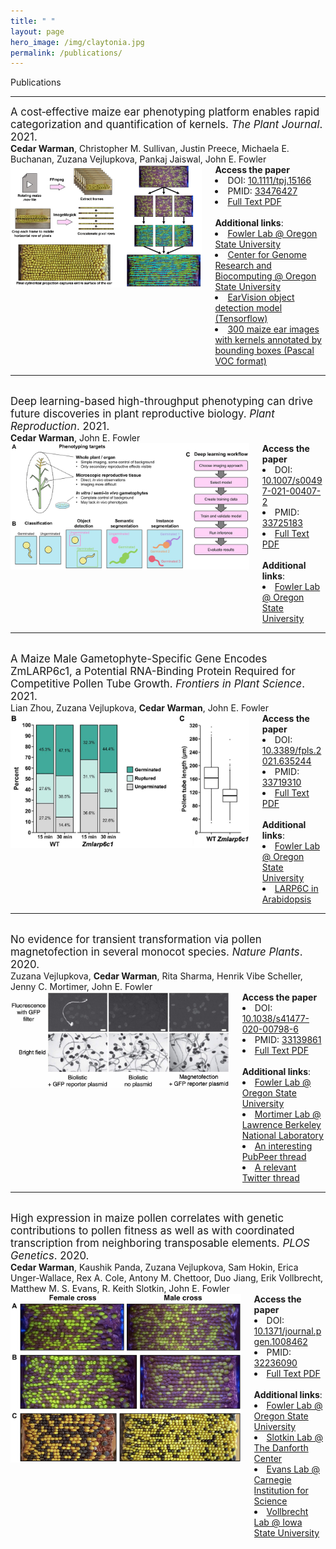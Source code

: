 ```yaml
---
title: " "
layout: page
hero_image: /img/claytonia.jpg
permalink: /publications/
---
```


<div class="container is-max-desktop">
	<p class="title is-2">Publications</p>
</div>
<div class="container is-max-desktop">
    <hr>
    <div class="container is-max-desktop pb-3" style="font-size: 120% !important;">
        A cost‐effective maize ear phenotyping platform enables rapid categorization and quantification of kernels.<i> The Plant Journal</i>. 2021.
    </div>
    <div class="container is-max-desktop pb-4">
        <strong>Cedar Warman</strong>, Christopher M. Sullivan, Justin Preece, Michaela E. Buchanan, Zuzana Vejlupkova, Pankaj Jaiswal, John E. Fowler
    </div>
    <div class="columns is-centered">
        <div class="column is-7">
            <img src="/img/warman_2021_plant_journal.jpg" alt="Maize ear scanner">
        </div>
        <div class="column is-5">
            <strong>Access the paper</strong>
            <li>DOI: <a href="https://doi.org/10.1111/tpj.15166" alt = "DOI link: 10.1111/tpj.15166"> 10.1111/tpj.15166</a></li>
            <li>PMID: <a href="https://pubmed.ncbi.nlm.nih.gov/33476427/" alt = "pubmed link: 33476427"> 33476427</a></li>
            <li><a href="https://cedarwarman.github.io/pdf/warman_2021_plant_journal.pdf" alt = "PDF"> Full Text PDF</a></li>
            <br>
            <strong>Additional links</strong>:
            <li><a href="https://bpp.oregonstate.edu/users/john-fowler-jr" alt="Fowler Lab">Fowler Lab @ Oregon State University</a></li>
            <li><a href="https://cgrb.oregonstate.edu/" alt="CGRB">Center for Genome Research and Biocomputing @ Oregon State University</a></li>
            <li><a href="https://github.com/fowler-lab-osu/EarVision" alt="EarVision">EarVision object detection model (Tensorflow)</a></li>
            <li><a href="https://datacommons.cyverse.org/browse/iplant/home/shared/EarVision_maize_kernel_image_data/training_and_validation_images" alt="Training data">300 maize ear images with kernels annotated by bounding boxes (Pascal VOC format)</a></li>
        </div>
    </div>
</div>

<div class="container is-max-desktop"><hr>
    <br>
    <div class="container is-max-desktop pb-3" style="font-size: 120% !important;">
        Deep learning-based high-throughput phenotyping can drive future discoveries in plant reproductive biology.<i> Plant Reproduction</i>. 2021.
    </div>
    <div class="container is-max-desktop pb-4">
        <strong>Cedar Warman</strong>, John E. Fowler
    </div>
    <div class="columns is-centered">
        <div class="column is-7">
            <img src="/img/warman_2021_plant_reproduction.jpg" alt="Deep learning in plant reproduction phenotyping">
        </div>
        <div class="column is-5">
            <strong>Access the paper</strong>
            <li>DOI: <a href="https://doi.org/10.1007/s00497-021-00407-2" alt = "DOI link: 10.1007/s00497-021-00407-2"> 10.1007/s00497-021-00407-2</a></li>
            <li>PMID: <a href="https://pubmed.ncbi.nlm.nih.gov/33725183/" alt = "pubmed link: 33725183"> 33725183</a></li>
            <li><a href="https://cedarwarman.github.io/pdf/warman_2021_plant_reproduction.pdf" alt = "PDF"> Full Text PDF</a></li>
            <br>
            <strong>Additional links</strong>:
            <li><a href="https://bpp.oregonstate.edu/users/john-fowler-jr" alt="Fowler Lab">Fowler Lab @ Oregon State University</a></li>
        </div>
    </div>
</div>

<div class="container is-max-desktop"><hr>
    <br>
    <div class="container is-max-desktop pb-3" style="font-size: 120% !important;">
        A Maize Male Gametophyte-Specific Gene Encodes ZmLARP6c1, a Potential RNA-Binding Protein Required for Competitive Pollen Tube Growth.<i> Frontiers in Plant Science</i>. 2021.
    </div>
    <div class="container is-max-desktop pb-4">
        Lian Zhou, Zuzana Vejlupkova, <strong>Cedar Warman</strong>, John E. Fowler
    </div>
    <div class="columns is-centered">
        <div class="column is-7">
            <img src="/img/zhou_2021_frontiers.jpg" alt="ZmLARP6c1 pollen phenotypes">
        </div>
        <div class="column is-5">
            <strong>Access the paper</strong>
            <li>DOI: <a href="https://doi.org/10.3389/fpls.2021.635244" alt = "DOI link: 10.3389/fpls.2021.635244"> 10.3389/fpls.2021.635244</a></li>
            <li>PMID: <a href="https://pubmed.ncbi.nlm.nih.gov/33719310/" alt = "pubmed link: 33719310"> 33719310</a></li>
            <li><a href="https://cedarwarman.github.io/pdf/zhou_2021_frontiers.pdf" alt = "PDF"> Full Text PDF</a></li>
            <br>
            <strong>Additional links</strong>:
            <li><a href="https://bpp.oregonstate.edu/users/john-fowler-jr" alt="Fowler Lab">Fowler Lab @ Oregon State University</a></li>
            <li><a href="https://www.biorxiv.org/content/10.1101/2020.11.27.401307v1" alt="Arabidopsis larp6c link">LARP6C in Arabidopsis</a></li>
        </div>
    </div>
</div>

<div class="container is-max-desktop"><hr>
    <br>
    <div class="container is-max-desktop pb-3" style="font-size: 120% !important;">
        No evidence for transient transformation via pollen magnetofection in several monocot species.<i> Nature Plants</i>. 2020.
    </div>
    <div class="container is-max-desktop pb-4">
        Zuzana Vejlupkova, <strong>Cedar Warman</strong>, Rita Sharma, Henrik Vibe Scheller, Jenny C. Mortimer, John E. Fowler
    </div>
    <div class="columns is-centered">
        <div class="column is-7">
            <img src="/img/vejlupkova_2020_nature_plants.jpg" alt="Microscope images of biolistic pollen transformation">
        </div>
        <div class="column is-5">
            <strong>Access the paper</strong>
            <li>DOI: <a href="https://doi.org/10.1038/s41477-020-00798-6" alt = "DOI link: 10.1038/s41477-020-00798-6"> 10.1038/s41477-020-00798-6</a></li>
            <li>PMID: <a href="https://pubmed.ncbi.nlm.nih.gov/33139861/" alt = "pubmed link: 33139861"> 33139861</a></li>
            <li><a href="https://cedarwarman.github.io/pdf/vejlupkova_2020_nature_plants.pdf" alt = "PDF"> Full Text PDF</a></li>
            <br>
            <strong>Additional links</strong>:
            <li><a href="https://bpp.oregonstate.edu/users/john-fowler-jr" alt="Fowler Lab">Fowler Lab @ Oregon State University</a></li>
            <li><a href="https://mortimerlab.org/" alt="Mortimer Lab">Mortimer Lab @ Lawrence Berkeley National Laboratory</a></li>
            <li><a href="https://blog.pubpeer.com/publications/DA5062D071C5813708B4F9B511F9E5" alt="Pubpeer link">An interesting PubPeer thread</a></li>
            <li><a href="https://twitter.com/aeharkess/status/1023763311308021760" alt="Twitter thread">A relevant Twitter thread</a></li>
        </div>
    </div>
</div>

<div class="container is-max-desktop"><hr>
    <br>
    <div class="container is-max-desktop pb-3" style="font-size: 120% !important;">
        High expression in maize pollen correlates with genetic contributions to pollen fitness as well as with coordinated transcription from neighboring transposable elements.<i> PLOS Genetics</i>. 2020.
    </div>
    <div class="container is-max-desktop pb-4">
        <strong>Cedar Warman</strong>, Kaushik Panda, Zuzana Vejlupkova, Sam Hokin, Erica Unger-Wallace, Rex A. Cole, Antony M. Chettoor, Duo Jiang, Erik Vollbrecht, Matthew M. S. Evans, R. Keith Slotkin, John E. Fowler
    </div>
    <div class="columns is-centered">
    	<div class="column is-7">
    		<img src="/img/warman_2020_plos_genetics.jpg" alt="Plot of transmission rates of mutant alleles">
    	</div>
    	<div class="column is-5">
    		<strong>Access the paper</strong>
    		<li>DOI: <a href="https://doi.org/10.1371/journal.pgen.1008462" alt = "DOI link: 10.1371/journal.pgen.1008462"> 10.1371/journal.pgen.1008462</a></li>
    		<li>PMID: <a href="https://pubmed.ncbi.nlm.nih.gov/32236090/" alt = "pubmed link: 32236090"> 32236090</a></li>
    		<li><a href="https://cedarwarman.github.io/pdf/warman_2020_plos_genetics.pdf" alt = "PDF"> Full Text PDF</a></li>
    		<br>
    		<strong>Additional links</strong>:
    		<li><a href="https://bpp.oregonstate.edu/users/john-fowler-jr" alt="Fowler Lab">Fowler Lab @ Oregon State University</a></li>
    		<li><a href="https://slotkinlab.github.io/" alt="Slotkin Lab">Slotkin Lab @ The Danforth Center</a></li>
    		<li><a href="https://dpb.carnegiescience.edu/labs/evans-lab" alt="Evans Lab">Evans Lab @ Carnegie Institution for Science</a></li>
    		<li><a href="https://faculty.sites.iastate.edu/vollbrec/" alt="Vollbrecht Lab">Vollbrecht Lab @ Iowa State University</a></li>
    	</div>
    </div>
</div>

